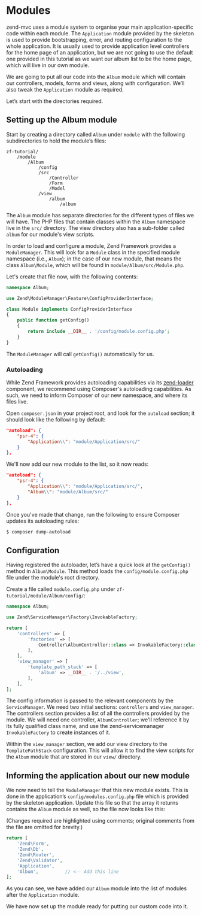 # Modules

zend-mvc uses a module system to organise your main application-specific
code within each module. The `Application` module provided by the skeleton is used
to provide bootstrapping, error, and routing configuration to the whole
application. It is usually used to provide application level controllers for
the home page of an application, but we are not going to use the default
one provided in this tutorial as we want our album list to be the home page,
which will live in our own module.

We are going to put all our code into the `Album` module which will contain our
controllers, models, forms and views, along with configuration. We’ll also tweak
the `Application` module as required.

Let’s start with the directories required.

## Setting up the Album module

Start by creating a directory called `Album` under `module` with the following
subdirectories to hold the module’s files:

```text
zf-tutorial/
    /module
        /Album
            /config
            /src
                /Controller
                /Form
                /Model
            /view
                /album
                    /album
```

The `Album` module has separate directories for the different types of files we
will have. The PHP files that contain classes within the `Album` namespace live
in the `src/` directory. The view directory also has a sub-folder called `album`
for our module's view scripts.

In order to load and configure a module, Zend Framework provides a
`ModuleManager`.  This will look for a `Module` class in the specified module
namespace (i.e., `Album`); in the case of our new module, that means the class
`Album\Module`, which will be found in `module/Album/src/Module.php`.

Let's create that file now, with the following contents:

```php
namespace Album;

use Zend\ModuleManager\Feature\ConfigProviderInterface;

class Module implements ConfigProviderInterface
{
    public function getConfig()
    {
        return include __DIR__ . '/config/module.config.php';
    }
}
```

The `ModuleManager` will call `getConfig()` automatically for us.

### Autoloading

While Zend Framework provides autoloading capabilities via its
[zend-loader](https://zendframework.github.io/zend-loader) component, we
recommend using Composer's autoloading capabilities. As such, we need to inform
Composer of our new namespace, and where its files live.

Open `composer.json` in your project root, and look for the `autoload` section;
it should look like the following by default:

```json
"autoload": {
    "psr-4": {
        "Application\\": "module/Application/src/"
    }
},
```

We'll now add our new module to the list, so it now reads:

```json
"autoload": {
    "psr-4": {
        "Application\\": "module/Application/src/",
        "Album\\": "module/Album/src/"
    }
},
```

Once you've made that change, run the following to ensure Composer updates its
autoloading rules:

```bash
$ composer dump-autoload
```

## Configuration

Having registered the autoloader, let’s have a quick look at the `getConfig()`
method in `Album\Module`. This method loads the `config/module.config.php` file
under the module's root directory.

Create a file called `module.config.php` under
`zf-tutorial/module/Album/config/`:

```php
namespace Album;

use Zend\ServiceManager\Factory\InvokableFactory;

return [
    'controllers' => [
        'factories' => [
            Controller\AlbumController::class => InvokableFactory::class,
        ],
    ],
    'view_manager' => [
        'template_path_stack' => [
            'album' => __DIR__ . '/../view',
        ],
    ],
];
```

The config information is passed to the relevant components by the
`ServiceManager`. We need two initial sections: `controllers` and
`view_manager`. The controllers section provides a list of all the controllers
provided by the module. We will need one controller, `AlbumController`; we'll
reference it by its fully qualified class name, and use the zend-servicemanager
`InvokableFactory` to create instances of it.

Within the `view_manager` section, we add our view directory to the
`TemplatePathStack` configuration. This will allow it to find the view scripts
for the `Album` module that are stored in our `view/` directory.

## Informing the application about our new module

We now need to tell the `ModuleManager` that this new module exists. This is
done in the application’s `config/modules.config.php` file which is provided
by the skeleton application. Update this file so that the array it returns
contains the `Album` module as well, so the file now looks like this:

(Changes required are highlighted using comments; original comments from the
file are omitted for brevity.)

```php
return [
    'Zend\Form',
    'Zend\Db',
    'Zend\Router',
    'Zend\Validator',
    'Application',
    'Album',          // <-- Add this line
];
```

As you can see, we have added our `Album` module into the list of modules after
the `Application` module.

We have now set up the module ready for putting our custom code into it.
